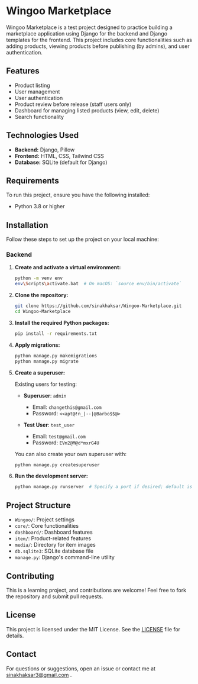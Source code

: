# Wingoo Marketplace

Wingoo Marketplace is a test project designed to practice building a marketplace application using Django for the backend and Django templates for the frontend. This project includes core functionalities such as adding products, viewing products before publishing (by admins), and user authentication.

## Features

- Product listing
- User management
- User authentication
- Product review before release (staff users only)
- Dashboard for managing listed products (view, edit, delete)
- Search functionality

## Technologies Used

- **Backend:** Django, Pillow
- **Frontend:** HTML, CSS, Tailwind CSS
- **Database:** SQLite (default for Django)

## Requirements

To run this project, ensure you have the following installed:

- Python 3.8 or higher

## Installation

Follow these steps to set up the project on your local machine:

### Backend

1. **Create and activate a virtual environment:**

    ```sh
    python -m venv env
    env\Scripts\activate.bat  # On macOS: `source env/bin/activate`
    ```

2. **Clone the repository:**

    ```sh
    git clone https://github.com/sinakhaksar/Wingoo-Marketplace.git
    cd Wingoo-Marketplace
    ```

3. **Install the required Python packages:**

    ```sh
    pip install -r requirements.txt
    ```

4. **Apply migrations:**

    ```sh
    python manage.py makemigrations
    python manage.py migrate
    ```

5. **Create a superuser:**

    Existing users for testing:
    - **Superuser**: `admin`
      - Email: `changethis@gmail.com`
      - Password: `<<apt@!n_|--|@Barbo$$@>`
      
    - **Test User**: `test_user`
      - Email: `test@gmail.com`
      - Password: `EVm2@M@d*mxrG4U`
      
    You can also create your own superuser with:

    ```sh
    python manage.py createsuperuser
    ```

6. **Run the development server:**

    ```sh
    python manage.py runserver  # Specify a port if desired; default is 8000
    ```

## Project Structure

- `Wingoo/`: Project settings
- `core/`: Core functionalities
- `dashboard/`: Dashboard features
- `item/`: Product-related features
- `media/`: Directory for item images
- `db.sqlite3`: SQLite database file
- `manage.py`: Django's command-line utility

## Contributing

This is a learning project, and contributions are welcome! Feel free to fork the repository and submit pull requests.

## License

This project is licensed under the MIT License. See the [LICENSE](LICENSE) file for details.

## Contact

For questions or suggestions, open an issue or contact me at sinakhaksar3@gmail.com .
